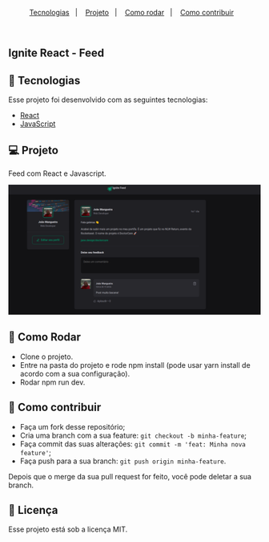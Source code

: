 <p align="center">
  <a href="#-tecnologias">Tecnologias</a>&nbsp;&nbsp;&nbsp;|&nbsp;&nbsp;&nbsp;
  <a href="#-projeto">Projeto</a>&nbsp;&nbsp;&nbsp;|&nbsp;&nbsp;&nbsp;
  <a href="#-como-rodar">Como rodar</a>&nbsp;&nbsp;&nbsp;|&nbsp;&nbsp;&nbsp;
  <a href="#-como-contribuir">Como contribuir</a>&nbsp;&nbsp;&nbsp;
  </p>

<br>

## Ignite React - Feed

## 🚀 Tecnologias

Esse projeto foi desenvolvido com as seguintes tecnologias:

- [React](https://pt-br.reactjs.org/)
- [JavaScript](https://developer.mozilla.org/pt-BR/docs/Web/JavaScript)

## 💻 Projeto

Feed com React e Javascript.

<p align="center">
  <img alt="tela principal" src=".github/img.png">
</p>

## 🚀 Como Rodar

- Clone o projeto.
- Entre na pasta do projeto e rode npm install (pode usar yarn install de acordo com a sua configuração).
- Rodar npm run dev.

## 🤔 Como contribuir

- Faça um fork desse repositório;
- Cria uma branch com a sua feature: `git checkout -b minha-feature`;
- Faça commit das suas alterações: `git commit -m 'feat: Minha nova feature'`;
- Faça push para a sua branch: `git push origin minha-feature`.

Depois que o merge da sua pull request for feito, você pode deletar a sua branch.

## 📝 Licença

Esse projeto está sob a licença MIT.

